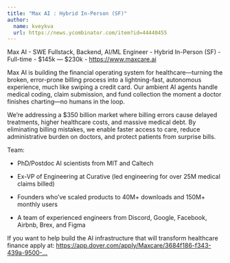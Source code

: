 ```yaml
---
title: "Max AI : Hybrid In-Person (SF)"
author:
  name: kveykva
  url: https://news.ycombinator.com/item?id=44440455
---
```

Max AI - SWE Fullstack, Backend, AI&#x2F;ML Engineer - Hybrid In-Person (SF) - Full-time - $145k — $230k - <a href="https:&#x2F;&#x2F;www.maxcare.ai" rel="nofollow">https:&#x2F;&#x2F;www.maxcare.ai</a>

Max AI is building the financial operating system for healthcare—turning the broken, error-prone billing process into a lightning-fast, autonomous experience, much like swiping a credit card. Our ambient AI agents handle medical coding, claim submission, and fund collection the moment a doctor finishes charting—no humans in the loop.

We’re addressing a $350 billion market where billing errors cause delayed treatments, higher healthcare costs, and massive medical debt. By eliminating billing mistakes, we enable faster access to care, reduce administrative burden on doctors, and protect patients from surprise bills.

Team:

- PhD&#x2F;Postdoc AI scientists from MIT and Caltech

- Ex-VP of Engineering at Curative (led engineering for over 25M medical claims billed)

- Founders who’ve scaled products to 40M+ downloads and 150M+ monthly users

- A team of experienced engineers from Discord, Google, Facebook, Airbnb, Brex, and Figma

If you want to help build the AI infrastructure that will transform healthcare finance apply at: <a href="https:&#x2F;&#x2F;app.dover.com&#x2F;apply&#x2F;Maxcare&#x2F;3684f186-f343-439a-9500-e88a4c5a4bc9?rs=72237129" rel="nofollow">https:&#x2F;&#x2F;app.dover.com&#x2F;apply&#x2F;Maxcare&#x2F;3684f186-f343-439a-9500-...</a>
<JobApplication />
